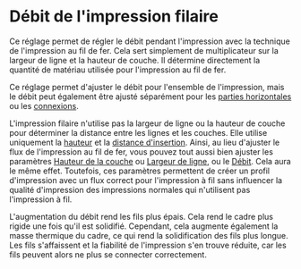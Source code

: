 Débit de l'impression filaire
====
Ce réglage permet de régler le débit pendant l'impression avec la technique de l'impression au fil de fer. Cela sert simplement de multiplicateur sur la largeur de ligne et la hauteur de couche. Il détermine directement la quantité de matériau utilisée pour l'impression au fil de fer.

Ce réglage permet d'ajuster le débit pour l'ensemble de l'impression, mais le débit peut également être ajusté séparément pour les [parties horizontales](wireframe_flow_flat.md) ou les [connexions](wireframe_flow_connection.md).

L'impression filaire n'utilise pas la largeur de ligne ou la hauteur de couche pour déterminer la distance entre les lignes et les couches. Elle utilise uniquement la [hauteur](wireframe_height.md) et la [distance d'insertion](wireframe_roof_inset.md). Ainsi, au lieu d'ajuster le flux de l'impression au fil de fer, vous pouvez tout aussi bien ajuster les paramètres [Hauteur de la couche](../resolution/layer_height.md) ou [Largeur de ligne](../resolution/line_width.md), ou le [Débit](../material/material_flow.md). Cela aura le même effet. Toutefois, ces paramètres permettent de créer un profil d'impression avec un flux correct pour l'impression à fil sans influencer la qualité d'impression des impressions normales qui n'utilisent pas l'impression à fil.

L'augmentation du débit rend les fils plus épais. Cela rend le cadre plus rigide une fois qu'il est solidifié. Cependant, cela augmente également la masse thermique du cadre, ce qui rend la solidification des fils plus longue. Les fils s'affaissent et la fiabilité de l'impression s'en trouve réduite, car les fils peuvent alors ne plus se connecter correctement.
